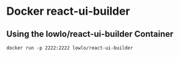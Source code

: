 # Docker react-ui-builder


## Using the lowlo/react-ui-builder Container

```
docker run -p 2222:2222 lowlo/react-ui-builder
```
